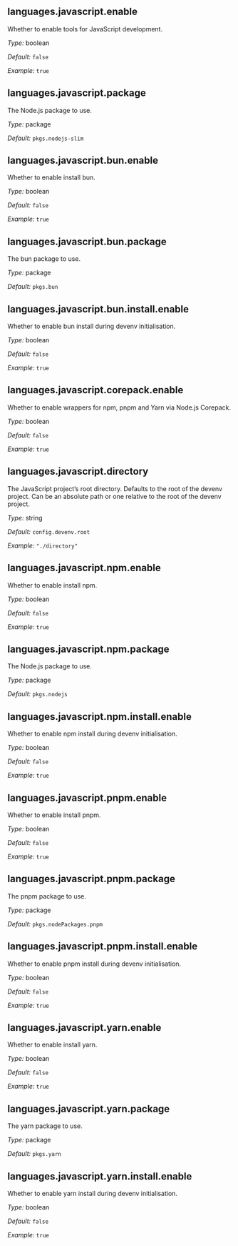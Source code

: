 [comment]: # (Do not edit this file as it is autogenerated. Go to docs/individual-docs if you want to make edits.)


[comment]: # (Please add your documentation on top of this line)

## languages\.javascript\.enable



Whether to enable tools for JavaScript development\.



*Type:*
boolean



*Default:*
` false `



*Example:*
` true `



## languages\.javascript\.package



The Node\.js package to use\.



*Type:*
package



*Default:*
` pkgs.nodejs-slim `



## languages\.javascript\.bun\.enable

Whether to enable install bun\.



*Type:*
boolean



*Default:*
` false `



*Example:*
` true `



## languages\.javascript\.bun\.package



The bun package to use\.



*Type:*
package



*Default:*
` pkgs.bun `



## languages\.javascript\.bun\.install\.enable



Whether to enable bun install during devenv initialisation\.



*Type:*
boolean



*Default:*
` false `



*Example:*
` true `



## languages\.javascript\.corepack\.enable



Whether to enable wrappers for npm, pnpm and Yarn via Node\.js Corepack\.



*Type:*
boolean



*Default:*
` false `



*Example:*
` true `



## languages\.javascript\.directory



The JavaScript project’s root directory\. Defaults to the root of the devenv project\.
Can be an absolute path or one relative to the root of the devenv project\.



*Type:*
string



*Default:*
` config.devenv.root `



*Example:*
` "./directory" `



## languages\.javascript\.npm\.enable



Whether to enable install npm\.



*Type:*
boolean



*Default:*
` false `



*Example:*
` true `



## languages\.javascript\.npm\.package



The Node\.js package to use\.



*Type:*
package



*Default:*
` pkgs.nodejs `



## languages\.javascript\.npm\.install\.enable



Whether to enable npm install during devenv initialisation\.



*Type:*
boolean



*Default:*
` false `



*Example:*
` true `



## languages\.javascript\.pnpm\.enable



Whether to enable install pnpm\.



*Type:*
boolean



*Default:*
` false `



*Example:*
` true `



## languages\.javascript\.pnpm\.package



The pnpm package to use\.



*Type:*
package



*Default:*
` pkgs.nodePackages.pnpm `



## languages\.javascript\.pnpm\.install\.enable



Whether to enable pnpm install during devenv initialisation\.



*Type:*
boolean



*Default:*
` false `



*Example:*
` true `



## languages\.javascript\.yarn\.enable



Whether to enable install yarn\.



*Type:*
boolean



*Default:*
` false `



*Example:*
` true `



## languages\.javascript\.yarn\.package



The yarn package to use\.



*Type:*
package



*Default:*
` pkgs.yarn `



## languages\.javascript\.yarn\.install\.enable



Whether to enable yarn install during devenv initialisation\.



*Type:*
boolean



*Default:*
` false `



*Example:*
` true `
